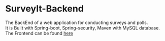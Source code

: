 # SurveyIt-Backend
The BackEnd of a web application for conducting surveys and polls.  
It is Built with Spring-boot, Spring-security, Maven with MySQL database. The Frontend can be found [here](https://github.com/karthikeysaxena2507/SurveyIt-FrontEnd)
